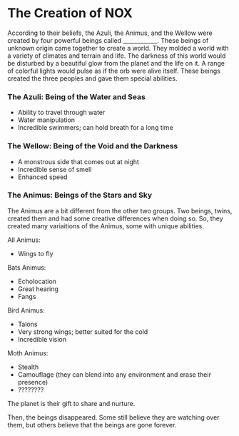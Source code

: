 
# The Creation of NOX

According to their beliefs, the Azuli, the Animus, and the Wellow were created by four powerful beings called ____________. These beings of unknown origin came together to create a world. They molded a world with a variety of climates and terrain and life. The darkness of this world would be disturbed by a beautiful glow from the planet and the life on it. A range of colorful lights would pulse as if the orb were alive itself. These beings created the three peoples and gave them special abilities. 

### The Azuli: Being of the Water and Seas
- Ability to travel through water
- Water manipulation
- Incredible swimmers; can hold breath for a long time

### The Wellow: Being of the Void and the Darkness
- A monstrous side that comes out at night
- Incredible sense of smell
- Enhanced speed

### The Animus: Beings of the Stars and Sky
The Animus are a bit different from the other two groups. Two beings, twins, created them and had some creative differences when doing so. So, they created many variaitions of the Animus, some with unique abilities.

All Animus:
- Wings to fly

Bats Animus:
- Echolocation
- Great hearing
- Fangs

Bird Animus:
- Talons
- Very strong wings; better suited for the cold
- Incredible vision

Moth Animus:
- Stealth 
- Camouflage (they can blend into any environment and erase their presence)
- ????????

The planet is their gift to share and nurture.

Then, the beings disappeared. Some still believe they are watching over them, but others believe that the beings are gone forever.



